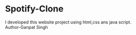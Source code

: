 # Spotify-Clone
I developed this website project using html,css ans java script. 
<br>
Author-Ganpat Singh
